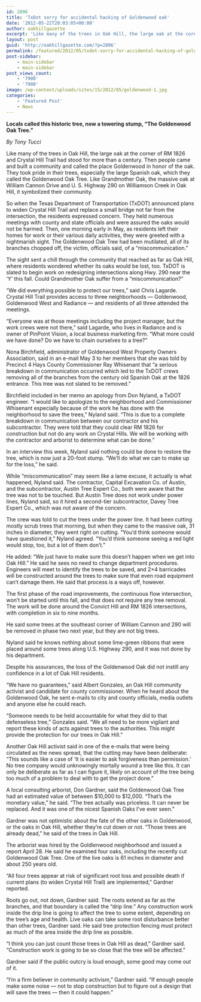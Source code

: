 ```yaml
---
id: 2896
title: 'TxDot sorry for accidental hacking of Goldenwood oak'
date: '2012-05-22T20:03:05+00:00'
author: oakhillgazette
excerpt: 'Like many of the trees in Oak Hill, the large oak at the corner of RM 1826 and Crystal Hill Trail had stood for more than a century. Then people came and built a community and called the place Goldenwood in  honor of the oak. They took pride in their trees, especially the large Spanish oak, which they called the Goldenwood Oak Tree. '
layout: post
guid: 'http://oakhillgazette.com/?p=2896'
permalink: /featured/2012/05/txdot-sorry-for-accidental-hacking-of-goldenwood-oak/
post-sidebar:
    - main-sidebar
    - main-sidebar
post_views_count:
    - '7908'
    - '7908'
image: /wp-content/uploads/sites/15/2012/05/goldenwood-1.jpg
categories:
    - 'Featured Post'
    - News
---
```


**Locals called this historic tree, now a towering stump, “The Goldenwood Oak Tree.”**

*By Tony Tucci*

Like many of the trees in Oak Hill, the large oak at the corner of RM 1826 and Crystal Hill Trail had stood for more than a century. Then people came and built a community and called the place Goldenwood in honor of the oak. They took pride in their trees, especially the large Spanish oak, which they called the Goldenwood Oak Tree. Like Grandmother Oak, the massive oak at William Cannon Drive and U. S. Highway 290 on Williamson Creek in Oak Hill, it symbolized their community.

So when the Texas Department of Transportation (TxDOT) announced plans to widen Crystal Hill Trail and replace a small bridge not far from the intersection, the residents expressed concern. They held numerous meetings with county and state officials and were assured the oaks would not be harmed. Then, one morning early in May, as residents left their homes for work or their various daily activities, they were greeted with a nightmarish sight. The Goldenwood Oak Tree had been mutilated, all of its branches chopped off, the victim, officials said, of a “miscommunication.”

The sight sent a chill through the community that reached as far as Oak Hill, where residents wondered whether its oaks would be lost, too. TxDOT is slated to begin work on redesigning intersections along Hwy. 290 near the ‘Y’ this fall. Could Grandmother Oak suffer from a “miscommunication?”

“We did everything possible to protect our trees,” said Chris Lagarde. Crystal Hill Trail provides access to three neighborhoods — Goldenwood, Goldenwood West and Radiance — and residents of all three attended the meetings.

“Everyone was at those meetings including the project manager, but the work crews were not there,” said Lagarde, who lives in Radiance and is owner of PinPoint Vision, a local business marketing firm. “What more could we have done? Do we have to chain ourselves to a tree?”

Nona Birchfield, administrator of Goldenwood West Property Owners Association, said in an e-mail May 3 to her members that she was told by Precinct 4 Hays County Commissioner Ray Whisenant that “a serious breakdown in communication occurred which led to the TxDOT crews removing all of the branches from the century old Spanish Oak at the 1826 entrance. This tree was not slated to be removed.”

Birchfield included in her memo an apology from Don Nyland, a TxDOT engineer. “I would like to apologize to the neighborhood and Commissioner Whisenant especially because of the work he has done with the neighborhood to save the trees,” Nyland said. “This is due to a complete breakdown in communication between our contractor and his subcontractor. They were told that they could clear RM 1826 for construction but not do any work on Crystal Hills. We will be working with the contractor and arborist to determine what can be done.”

In an interview this week, Nyland said nothing could be done to restore the tree, which is now just a 20-foot stump. “We’ll do what we can to make up for the loss,” he said.

While “miscommunication” may seem like a lame excuse, it actually is what happened, Nyland said. The contractor, Capital Excavation Co. of Austin, and the subcontractor, Austin Tree Expert Co., both were aware that the tree was not to be touched. But Austin Tree does not work under power lines, Nyland said, so it hired a second-tier subcontractor, Davey Tree Expert Co., which was not aware of the concern.

The crew was told to cut the trees under the power line. It had been cutting mostly scrub trees that morning, but when they came to the massive oak, 31 inches in diameter, they went right on cutting. “You’d think someone would have questioned it,” Nyland agreed. “You’d think someone seeing a red light would stop, too, but a lot of them don’t.”

He added: “We just have to make sure this doesn’t happen when we get into Oak Hill.” He said he sees no need to change department procedures. Engineers will meet to identify the trees to be saved, and 2×4 barricades will be constructed around the trees to make sure that even road equipment can’t damage them. He said that process is a ways off, however.

The first phase of the road improvements, the continuous flow intersection, won’t be started until this fall, and that does not require any tree removal. The work will be done around the Convict Hill and RM 1826 intersections, with completion in six to nine months.

He said some trees at the southeast corner of William Cannon and 290 will be removed in phase two next year, but they are not big trees.

Nyland said he knows nothing about some lime-green ribbons that were placed around some trees along U.S. Highway 290, and it was not done by his department.

Despite his assurances, the loss of the Goldenwood Oak did not instill any confidence in a lot of Oak Hill residents.

“We have no guarantees,” said Albert Gonzales, an Oak Hill community activist and candidate for county commissioner. When he heard about the Goldenwood Oak, he sent e-mails to city and county officials, media outlets and anyone else he could reach.

“Someone needs to be held accountable for what they did to that defenseless tree,” Gonzales said. “We all need to be more vigilant and report these kinds of acts against trees to the authorities. This might provide the protection for our trees in Oak Hill.”

Another Oak Hill activist said in one of the e-mails that were being circulated as the news spread, that the cutting may have been deliberate: “This sounds like a case of ‘It is easier to ask forgiveness than permission.’ No tree company would unknowingly mortally wound a tree like this. It can only be deliberate as far as I can figure it, likely on account of the tree being too much of a problem to deal with to get the project done.”

A local consulting arborist, Don Gardner, said the Goldenwood Oak Tree had an estimated value of between $10,000 to $12,000. “That’s the monetary value,” he said. “The tree actually was priceless. It can never be replaced. And it was one of the nicest Spanish Oaks I’ve ever seen.”

Gardner was not optimistic about the fate of the other oaks in Goldenwood, or the oaks in Oak Hill, whether they’re cut down or not. “Those trees are already dead,” he said of the trees in Oak Hill.

The arborist was hired by the Goldlenwood neighborhood and issued a report April 28. He said he examined four oaks, including the recently cut Goldenwood Oak Tree. One of the live oaks is 61 inches in diameter and about 250 years old.

“All four trees appear at risk of significant root loss and possible death if current plans (to widen Crystal Hill Trail) are implemented,” Gardner reported.

Roots go out, not down, Gardner said. The roots extend as far as the branches, and that boundary is called the “drip line.” Any construction work inside the drip line is going to affect the tree to some extent, depending on the tree’s age and health. Live oaks can take some root disturbance better than other trees, Gardner said. He said tree protection fencing must protect as much of the area inside the drip line as possible.

“I think you can just count those trees in Oak Hill as dead,” Gardner said. “Construction work is going to be so close that the tree will be affected.”

Gardner said if the public outcry is loud enough, some good may come out of it.

“I’m a firm believer in community activism,” Gardner said. “If enough people make some noise — not to stop construction but to figure out a design that will save the trees — then it could happen.”